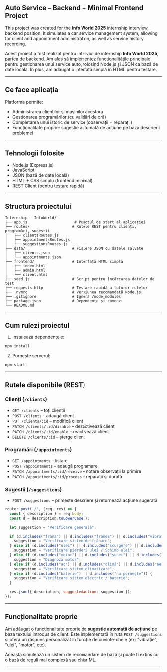 ## Auto Service – Backend + Minimal Frontend Project

This project was created for the **Info World 2025** internship interview, backend position. It simulates a car service management system, allowing for client and appointment administration, as well as service history recording.

Acest proiect a fost realizat pentru interviul de internship **Info World 2025**, partea de backend. Am ales să implementez funcționalitățile principale pentru gestionarea unui service auto, folosind Node.js și JSON ca bază de date locală. În plus, am adăugat o interfață simplă în HTML pentru testare.

---

## Ce face aplicația

Platforma permite:

*  Administrarea clienților și mașinilor acestora
*  Gestionarea programărilor (cu validări de oră)
*  Completarea unui istoric de service (observații + reparații)
*  Funcționalitate proprie: sugestie automată de acțiune pe baza descrierii problemei

---

## Tehnologii folosite

* Node.js (Express.js)
* JavaScript
* JSON (bază de date locală)
* HTML + CSS simplu (frontend minimal)
* REST Client (pentru testare rapidă)

---

## Structura proiectului

```
Internship - InfoWorld/
├── app.js                     # Punctul de start al aplicației
├── routes/                   # Rutele REST pentru clienți, programări, sugestii
│   ├── clientsRoutes.js
│   ├── appointmentsRoutes.js
│   └── suggestionsRoutes.js
├── data/                     # Fișiere JSON cu datele salvate
│   ├── clients.json
│   └── appointments.json
├── frontend/                 # Interfață HTML simplă
│   ├── index.html
│   ├── admin.html
│   └── client.html
├── seed.js                   # Script pentru încărcarea datelor de test
├── requests.http             # Testare rapidă a tuturor rutelor
├── .nvmrc                    # Versiunea recomandată Node.js
├── .gitignore                # Ignoră /node_modules
├── package.json              # Dependențe și comenzi
└── README.md
```

---

## Cum rulezi proiectul

1. Instalează dependențele:

```bash
npm install
```


2. Pornește serverul:

```bash
npm start
```

---

##  Rutele disponibile (REST)

###  Clienți (`/clients`)

* `GET /clients` – toți clienții
* `POST /clients` – adaugă client
* `PUT /clients/:id` – modifică client
* `PATCH /clients/:id/disable` – dezactivează client
* `PATCH /clients/:id/enable` – reactivează client
* `DELETE /clients/:id` – șterge client

###  Programări (`/appointments`)

* `GET /appointments` – listare
* `POST /appointments` – adaugă programare
* `PATCH /appointments/:id/receive` – notare observații la primire
* `PATCH /appointments/:id/process` – reparații și durată

###  Sugestii (`/suggestions`)

* `POST /suggestions` – primește descriere și returnează acțiune sugerată

```js
router.post('/', (req, res) => {
  const { description } = req.body;
  const d = description.toLowerCase();

  let suggestion = "Verificare generală";

  if (d.includes("frână") || d.includes("frânez") || d.includes("vibra")) {
    suggestion = "Verificare sistem de frânare";
  } else if (d.includes("ulei") || d.includes("scurgere") || d.includes("pete")) {
    suggestion = "Verificare pierderi ulei / Schimb ulei";
  } else if (d.includes("motor") || d.includes("sunet") || d.includes("pornire")) {
    suggestion = "Diagnoză motor";
  } else if (d.includes("ac") || d.includes("climă") || d.includes("aer")) {
    suggestion = "Verificare sistem climatizare";
  } else if (d.includes("baterie") || d.includes("nu pornește")) {
    suggestion = "Verificare sistem electric / baterie";
  }

  res.json({ description, suggestedAction: suggestion });
});
```

---

##  Funcționalitate proprie

Am adăugat o funcționalitate proprie de **sugestie automată de acțiune** pe baza textului introdus de client. Este implementată în ruta `POST /suggestions` și oferă un răspuns personalizat în funcție de cuvinte-cheie (ex: "vibrație", "ulei", "motor", etc).

Aceasta simulează un sistem de recomandare de bază și poate fi extins cu o bază de reguli mai complexă sau chiar ML.

---



